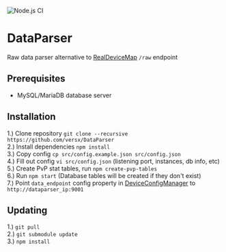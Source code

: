 ![Node.js CI](https://github.com/versx/DataParser/workflows/Node.js%20CI/badge.svg)
# DataParser  

Raw data parser alternative to [RealDeviceMap](https://github.com/RealDeviceMap/RealDeviceMap) `/raw` endpoint  

## Prerequisites  
- MySQL/MariaDB database server  

## Installation  
1.) Clone repository `git clone --recursive https://github.com/versx/DataParser`  
2.) Install dependencies `npm install`  
3.) Copy config `cp src/config.example.json src/config.json`  
4.) Fill out config `vi src/config.json` (listening port, instances, db info, etc)  
5.) Create PvP stat tables, run `npm create-pvp-tables`  
6.) Run `npm start` (Database tables will be created if they don't exist)  
7.) Point `data_endpoint` config property in [DeviceConfigManager](https://github.com/versx/DeviceConfigManager) to `http://dataparser_ip:9001`  

## Updating  
1.) `git pull`  
2.) `git submodule update`  
3.) `npm install`  
